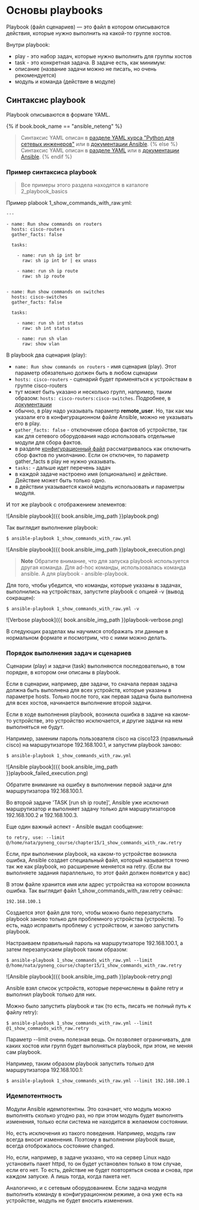 # Основы playbooks

Playbook (файл сценариев) — это файл в котором описываются действия, которые нужно выполнить на какой-то группе хостов.

Внутри playbook:
* play - это набор задач, которые нужно выполнить для группы хостов
* task - это конкретная задача. В задаче есть, как минимум:
 * описание (название задачи можно не писать, но очень рекомендуется)
 * модуль и команда (действие в модуле)


## Синтаксис playbook

Playbook описываются в формате YAML.

{% if book.book_name == "ansible_neteng" %}
> Синтаксис YAML описан в [разделе YAML курса "Python для сетевых инженеров"](https://natenka.gitbooks.io/pyneng/content/book/10_serialization/3_yaml.html) или в [документации Ansible](http://docs.ansible.com/ansible/YAMLSyntax.html).
{% else %}
> Синтаксис YAML описан в [разделе YAML](../10_serialization/3_yaml.md) или в [документации Ansible](http://docs.ansible.com/ansible/YAMLSyntax.html).
{% endif %}

### Пример синтаксиса playbook

> Все примеры этого раздела находятся в каталоге 2_playbook_basics

Пример plabook 1_show_commands_with_raw.yml:
```
---

- name: Run show commands on routers
  hosts: cisco-routers
  gather_facts: false

  tasks:

    - name: run sh ip int br        
      raw: sh ip int br | ex unass

    - name: run sh ip route
      raw: sh ip route


- name: Run show commands on switches
  hosts: cisco-switches
  gather_facts: false

  tasks:

    - name: run sh int status
      raw: sh int status

    - name: run sh vlan
      raw: show vlan
```


В playbook два сценария (play):
* ```name: Run show commands on routers``` - имя сценария (play). Этот параметр обязательно должен быть в любом сценарии
* ```hosts: cisco-routers``` - сценарий будет применяться к устройствам в группе cisco-routers
 * тут может быть указано и несколько групп, например, таким образом: ```hosts: cisco-routers:cisco-switches```. Подробнее, в [документации](http://docs.ansible.com/ansible/intro_patterns.html)
* обычно, в play надо указывать параметр __remote_user__. Но, так как мы указали его в конфигурационном файле Ansible, можно не указывать его в play.
* ```gather_facts: false``` - отключение сбора фактов об устройстве, так как для сетевого оборудования надо использовать отдельные модули для сбора фактов.
 * в разделе [конфигурационный файл](../1_ansible_basics/configuration..md) рассматривалось как отключить сбор фактов по умолчанию. Если он отключен, то параметр gather_facts в play не нужно указывать.
* ```tasks:``` - дальше идет перечень задач
 * в каждой задаче настроено имя (опционально) и действие. Действие может быть только одно.
 * в действии указывается какой модуль использовать и параметры модуля.

И тот же playbook с отображением элементов:

![Ansible playbook]({{ book.ansible_img_path }}playbook.png)

Так выглядит выполнение playbook:
```
$ ansible-playbook 1_show_commands_with_raw.yml
```

![Ansible playbook]({{ book.ansible_img_path }}playbook_execution.png)

> **Note** Обратите внимание, что для запуска playbook используется другая команда. Для ad-hoc команды, использовалась команда ansible. А для playbook - ansible-playbook.

Для того, чтобы убедится, что команды, которые указаны в задачах, выполнились на устройствах, запустите playbook с опцией -v (вывод сокращен):
```
$ ansible-playbook 1_show_commands_with_raw.yml -v
```

![Verbose playbook]({{ book.ansible_img_path }}playbook-verbose.png)

В следующих разделах мы научимся отображать эти данные в нормальном формате и посмотрим, что с ними можно делать.

### Порядок выполнения задач и сценариев

Сценарии (play) и задачи (task) выполняются последовательно, в том порядке, в котором они описаны в playbook.

Если в сценарии, например, две задачи, то сначала первая задача должна быть выполнена для всех устройств, которые указаны в параметре hosts.
Только после того, как первая задача была выполнена для всех хостов, начинается выполнение второй задачи.

Если в ходе выполнения playbook, возникла ошибка в задаче на каком-то устройстве, это устройство исключается, и другие задачи на нем выполняться не будут.

Например, заменим пароль пользователя cisco на cisco123 (правильный cisco) на маршрутизаторе 192.168.100.1, и запустим playbook заново:
```
$ ansible-playbook 1_show_commands_with_raw.yml
```

![Ansible playbook]({{ book.ansible_img_path }}playbook_failed_execution.png)

Обратите внимание на ошибку в выполнении первой задачи для маршрутизатора 192.168.100.1.

Во второй задаче 'TASK [run sh ip route]', Ansible уже исключил маршрутизатор и выполняет задачу только для маршрутизаторов 192.168.100.2 и 192.168.100.3.


Еще один важный аспект - Ansible выдал сообщение:
```
to retry, use: --limit @/home/nata/pyneng_course/chapter15/1_show_commands_with_raw.retry
```

Если, при выполнении playbook, на каком-то устройстве возникла ошибка, Ansible создает специальный файл, который называется точно так же как playbook, но расширение меняется на retry.
(Если вы выполняете задания параллельно, то этот файл должен появится у вас)

В этом файле хранится имя или адрес устройства на котором возникла ошибка.
Так выглядит файл 1_show_commands_with_raw.retry сейчас:
```
192.168.100.1
```

Создается этот файл для того, чтобы можно было перезапустить playbook заново только для проблемного устройства (устройств).
То есть, надо исправить проблему с устройством, и заново запустить playbook.

Настраиваем правильный пароль на маршрутизаторе 192.168.100.1, а затем перезапускаем playbook таким образом:
```
$ ansible-playbook 1_show_commands_with_raw.yml --limit @/home/nata/pyneng_course/chapter15/1_show_commands_with_raw.retry
```

![Ansible playbook]({{ book.ansible_img_path }}playbook-retry.png)

Ansible взял список устройств, которые перечислены в файле retry и выполнил playbook только для них.

Можно было запустить playbook и так (то есть, писать не полный путь к файлу retry):
```
$ ansible-playbook 1_show_commands_with_raw.yml --limit @1_show_commands_with_raw.retry
```

Параметр --limit очень полезная вещь.
Он позволяет ограничивать, для каких хостов или групп будет выполняться playbook, при этом, не меняя сам playbook.

Например, таким образом playbook запустить только для маршрутизатора 192.168.100.1:
```
$ ansible-playbook 1_show_commands_with_raw.yml --limit 192.168.100.1
```


### Идемпотентность

Модули Ansible идемпотентны.
Это означает, что модуль можно выполнять сколько угодно раз, но при этом модуль будет выполнять изменения, только если система не находится в желаемом состоянии.

Но, есть исключения из такого поведения.
Например, модуль raw всегда вносит изменения.
Поэтому в выполнении playbook выше, всегда отоброжалось состояние changed.

Но, если, например, в задаче указано, что на сервер Linux надо установить пакет httpd, то он будет установлен только в том случае, если его нет.
То есть, действие не будет повторяться снова и снова, при каждом запуске.
А лишь тогда, когда пакета нет.

Аналогично, и с сетевым оборудованием.
Если задача модуля выполнить команду в конфигурационном режиме, а она уже есть на устройстве, модуль не будет вносить изменения.
